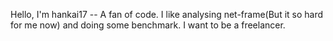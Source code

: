 Hello, I'm hankai17 -- A fan of code. I like analysing net-frame(But it so hard for me now) and doing some benchmark. I want to be a freelancer.
